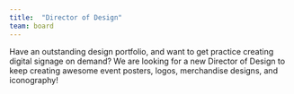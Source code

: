 ```yaml
---
title:  "Director of Design"
team: board
---
```

Have an outstanding design portfolio, and want to get practice creating digital signage on demand? We are looking for a new Director of Design to keep creating awesome event posters, logos, merchandise designs, and iconography!
